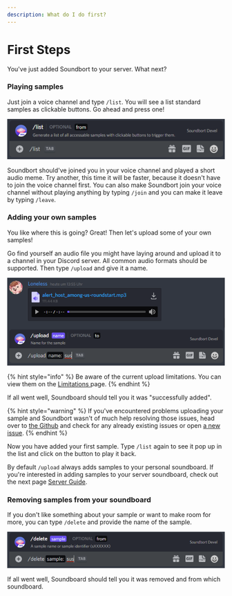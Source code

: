 ```yaml
---
description: What do I do first?
---
```


# First Steps

You've just added Soundbort to your server. What next?

### Playing samples

Just join a voice channel and type `/list`. You will see a list standard samples as clickable buttons. Go ahead and press one!

![Type /list to see all available samples.](../.gitbook/assets/grafik%20%2816%29.png)

Soundbort should've joined you in your voice channel and played a short audio meme. Try another, this time it will be faster, because it doesn't have to join the voice channel first. You can also make Soundbort join your voice channel without playing anything by typing `/join` and you can make it leave by typing `/leave`.

### Adding your own samples

You like where this is going? Great! Then let's upload some of your own samples!

Go find yourself an audio file you might have laying around and upload it to a channel in your Discord server. All common audio formats should be supported. Then type `/upload` and give it a name. 

![Command for adding an audio sample to your soundboard.](../.gitbook/assets/grafik%20%288%29.png)

{% hint style="info" %}
Be aware of the current upload limitations. You can view them on the [Limitations ](limitations.md)page.
{% endhint %}

If all went well, Soundboard should tell you it was "successfully added".

{% hint style="warning" %}
If you've encountered problems uploading your sample and Soundbort wasn't of much help resolving those issues, head over to [the Github](https://github.com/lonelesscodes/soundbort) and check for any already existing issues or open [a new issue](https://github.com/lonelesscodes/soundbort/issues).
{% endhint %}

Now you have added your first sample. Type `/list` again to see it pop up in the list and click on the button to play it back.

By default `/upload` always adds samples to your personal soundboard. If you're interested in adding samples to your server soundboard, check out the next page [Server Guide](server-guide.md).

### Removing samples from your soundboard

If you don't like something about your sample or want to make room for more, you can type `/delete` and provide the name of the sample.

![Command to remove a sample from your soundboard.](../.gitbook/assets/grafik%20%281%29.png)

If all went well, Soundboard should tell you it was removed and from which soundboard.

